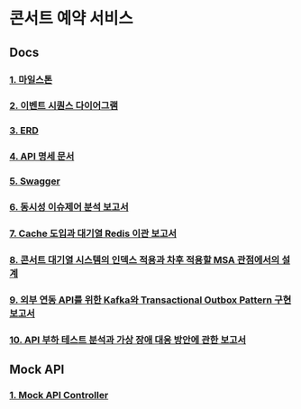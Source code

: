 # 콘서트 예약 서비스

## Docs
### [1. 마일스톤](https://github.com/mingj7235/concert/blob/main/docs/01_Milestone.md)
### [2. 이벤트 시퀀스 다이어그램](https://github.com/mingj7235/concert/blob/main/docs/02_EventSequence.md)
### [3. ERD](https://github.com/mingj7235/concert/blob/main/docs/03_ERD.md)
### [4. API 명세 문서](https://github.com/mingj7235/concert/blob/main/docs/04_API_document.md)
### [5. Swagger](https://github.com/mingj7235/concert/blob/main/docs/05_Swagger.md)
### [6. 동시성 이슈제어 분석 보고서](https://github.com/mingj7235/concert/blob/main/docs/06_ConcurrencyReport.md)
### [7. Cache 도입과 대기열 Redis 이관 보고서 ](https://github.com/mingj7235/concert/blob/main/docs/07_Cache_%26_Redis_Queue.md)
### [8. 콘서트 대기열 시스템의 인덱스 적용과 차후 적용할 MSA 관점에서의 설계 ](https://github.com/mingj7235/concert/blob/main/docs/08_Index_%26_msa_blueprint.md)
### [9. 외부 연동 API를 위한 Kafka와 Transactional Outbox Pattern 구현 보고서 ](https://github.com/mingj7235/concert/blob/main/docs/09_kafka_transactional_outbox_pattern.md)
### [10. API 부하 테스트 분석과 가상 장애 대응 방안에 관한 보고서](https://github.com/mingj7235/concert/blob/main/docs/10_Incident_Response.md)

## Mock API
### [1. Mock API Controller](https://github.com/mingj7235/concert/blob/main/src/main/kotlin/com/hhplus/concert/presentation/ConcertReservationMockController.kt)

